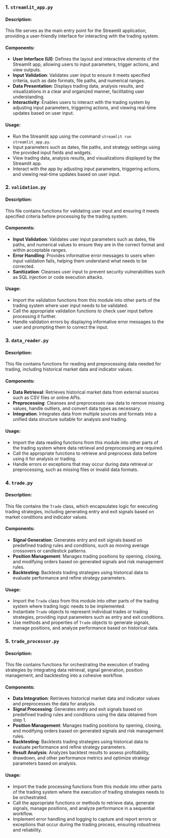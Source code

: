 ### 1. `streamlit_app.py`

#### Description:
This file serves as the main entry point for the Streamlit application, providing a user-friendly interface for interacting with the trading system.

#### Components:
- **User Interface (UI)**: Defines the layout and interactive elements of the Streamlit app, allowing users to input parameters, trigger actions, and view outputs.
- **Input Validation**: Validates user input to ensure it meets specified criteria, such as date formats, file paths, and numerical ranges.
- **Data Presentation**: Displays trading data, analysis results, and visualizations in a clear and organized manner, facilitating user understanding.
- **Interactivity**: Enables users to interact with the trading system by adjusting input parameters, triggering actions, and viewing real-time updates based on user input.

#### Usage:
- Run the Streamlit app using the command `streamlit run streamlit_app.py`.
- Input parameters such as dates, file paths, and strategy settings using the provided input fields and widgets.
- View trading data, analysis results, and visualizations displayed by the Streamlit app.
- Interact with the app by adjusting input parameters, triggering actions, and viewing real-time updates based on user input.

### 2. `validation.py`

#### Description:
This file contains functions for validating user input and ensuring it meets specified criteria before processing by the trading system.

#### Components:
- **Input Validation**: Validates user input parameters such as dates, file paths, and numerical values to ensure they are in the correct format and within acceptable ranges.
- **Error Handling**: Provides informative error messages to users when input validation fails, helping them understand what needs to be corrected.
- **Sanitization**: Cleanses user input to prevent security vulnerabilities such as SQL injection or code execution attacks.

#### Usage:
- Import the validation functions from this module into other parts of the trading system where user input needs to be validated.
- Call the appropriate validation functions to check user input before processing it further.
- Handle validation errors by displaying informative error messages to the user and prompting them to correct the input.

### 3. `data_reader.py`

#### Description:
This file contains functions for reading and preprocessing data needed for trading, including historical market data and indicator values.

#### Components:
- **Data Retrieval**: Retrieves historical market data from external sources such as CSV files or online APIs.
- **Preprocessing**: Cleanses and preprocesses raw data to remove missing values, handle outliers, and convert data types as necessary.
- **Integration**: Integrates data from multiple sources and formats into a unified data structure suitable for analysis and trading.

#### Usage:
- Import the data reading functions from this module into other parts of the trading system where data retrieval and preprocessing are required.
- Call the appropriate functions to retrieve and preprocess data before using it for analysis or trading.
- Handle errors or exceptions that may occur during data retrieval or preprocessing, such as missing files or invalid data formats.

### 4. `trade.py`

#### Description:
This file contains the `Trade` class, which encapsulates logic for executing trading strategies, including generating entry and exit signals based on market conditions and indicator values.

#### Components:
- **Signal Generation**: Generates entry and exit signals based on predefined trading rules and conditions, such as moving average crossovers or candlestick patterns.
- **Position Management**: Manages trading positions by opening, closing, and modifying orders based on generated signals and risk management rules.
- **Backtesting**: Backtests trading strategies using historical data to evaluate performance and refine strategy parameters.

#### Usage:
- Import the `Trade` class from this module into other parts of the trading system where trading logic needs to be implemented.
- Instantiate `Trade` objects to represent individual trades or trading strategies, providing input parameters such as entry and exit conditions.
- Use methods and properties of `Trade` objects to generate signals, manage positions, and analyze performance based on historical data.

### 5. `trade_processor.py`

#### Description:
This file contains functions for orchestrating the execution of trading strategies by integrating data retrieval, signal generation, position management, and backtesting into a cohesive workflow.

#### Components:
- **Data Integration**: Retrieves historical market data and indicator values and preprocesses the data for analysis.
- **Signal Processing**: Generates entry and exit signals based on predefined trading rules and conditions using the data obtained from step 1.
- **Position Management**: Manages trading positions by opening, closing, and modifying orders based on generated signals and risk management rules.
- **Backtesting**: Backtests trading strategies using historical data to evaluate performance and refine strategy parameters.
- **Result Analysis**: Analyzes backtest results to assess profitability, drawdown, and other performance metrics and optimize strategy parameters based on analysis.

#### Usage:
- Import the trade processing functions from this module into other parts of the trading system where the execution of trading strategies needs to be orchestrated.
- Call the appropriate functions or methods to retrieve data, generate signals, manage positions, and analyze performance in a sequential workflow.
- Implement error handling and logging to capture and report errors or exceptions that occur during the trading process, ensuring robustness and reliability.

